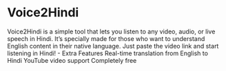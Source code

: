 # Voice2Hindi
Voice2Hindi is a simple tool that lets you listen to any video, audio, or live speech in Hindi. It’s specially made for those who want to understand English content in their native language. Just paste the video link and start listening in Hindi! - Extra Features Real-time translation from English to Hindi  YouTube video support   Completely free
